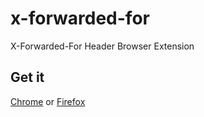 # x-forwarded-for
X-Forwarded-For Header Browser Extension

## Get it
[Chrome](https://chrome.google.com/webstore/detail/x-forwarded-for-header/hkghghbnihliadkabmlcmcgmffllglin) or [Firefox](https://addons.mozilla.org/firefox/addon/x-forwarded-for-injector/)

